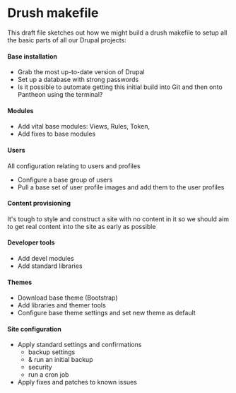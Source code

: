 Drush makefile
==============

This draft file sketches out how we might build a drush makefile to setup all the basic parts of all our Drupal projects:

#### Base installation

* Grab the most up-to-date version of Drupal
* Set up a database with strong passwords
* Is it possible to automate getting this initial build into Git and then onto Pantheon using the terminal?

#### Modules
* Add vital base modules: Views, Rules, Token, 
* Add fixes to base modules

#### Users
All configuration relating to users and profiles
* Configure a base group of users
* Pull a base set of user profile images and add them to the user profiles

#### Content provisioning
It's tough to style and construct a site with no content in it so we should aim to get real content into the site as early as possible

#### Developer tools
* Add devel modules
* Add standard libraries

#### Themes
* Download base theme (Bootstrap)
* Add libraries and themer tools
* Configure base theme settings and set new theme as default

#### Site configuration
* Apply standard settings and confirmations
  * backup settings
  * & run an initial backup
  * security
  * run a cron job
* Apply fixes and patches to known issues
